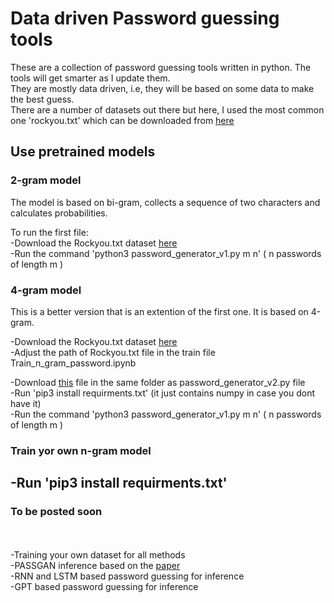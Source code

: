 # Data driven Password guessing tools
These are a collection of password guessing tools written in python. The tools will get smarter as I update them. <br/>
They are mostly data driven, i.e, they will be based on some data to make the best guess. <br/>
There are a number of datasets out there but here, I used the most common one 'rockyou.txt' which can be downloaded from [here](https://github.com/brannondorsey/naive-hashcat/releases/download/data/rockyou.txt)

## Use pretrained models
### 2-gram model 
The model is based on bi-gram, collects a sequence of two characters and calculates probabilities.

To run the first file:<br/>
-Download the Rockyou.txt dataset [here](https://github.com/brannondorsey/naive-hashcat/releases/download/data/rockyou.txt) <br/>
-Run the command 'python3 password_generator_v1.py m n' ( n passwords of length m  )

### 4-gram model
This is a better version that is an extention of the first one. It is based on 4-gram. <br/>

-Download the Rockyou.txt dataset [here](https://github.com/brannondorsey/naive-hashcat/releases/download/data/rockyou.txt)   
-Adjust the path of Rockyou.txt file in the train file Train_n_gram_password.ipynb


-Download [this](https://drive.google.com/file/d/1ZJdEkgRlrGDNgBuU8bMjJsZfS1iFeTKG/view?usp=share_link) file in the same folder as  password_generator_v2.py file <br/>
-Run 'pip3 install requirments.txt' (it just contains numpy in case you dont have it)  <br/>
-Run the command 'python3 password_generator_v1.py m n' ( n passwords of length m  )  

### Train yor own n-gram model

-Run 'pip3 install requirments.txt'
-

### To be posted soon
<br/><br/>
-Training your own dataset for all methods <br/>
-PASSGAN inference based on the [paper](https://arxiv.org/abs/1709.00440)<br/>
-RNN and LSTM based password guessing for inference <br/>
-GPT based password guessing for inference <br/>

